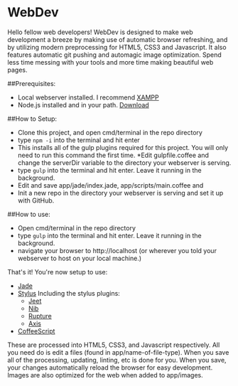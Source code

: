 WebDev
======

Hello fellow web developers!
WebDev is designed to make web development a breeze by making use of automatic browser refreshing, and by utilizing modern preprocessing for HTML5, CSS3 and Javascript. It also features automatic git pushing and automagic image optimization.  Spend less time messing with your tools and more time making beautiful web pages.

##Prerequisites:
* Local webserver installed. I recommend [XAMPP](https://www.apachefriends.org/download.html)
* Node.js installed and in your path. [Download](http://nodejs.org/download/)

##How to Setup:
* Clone this project, and open cmd/terminal in the repo directory
* type `npm -i` into the terminal and hit enter
* This installs all of the gulp plugins required for this project.
You will only need to run this command the first time.
*Edit gulpfile.coffee and change the serverDir variable to the directory your webserver is serving.
* type `gulp` into the terminal and hit enter. Leave it running in the background.
* Edit and save app/jade/index.jade, app/scripts/main.coffee and
* Init a new repo in the directory your webserver is serving and set it up with GitHub.


##How to use:
* Open cmd/terminal in the repo directory
* type `gulp` into the terminal and hit enter. Leave it running in the background.
* navigate your browser to http://localhost (or wherever you told your webserver to host on your local machine.)

That's it!  You're now setup to use:
* [Jade](http://jade-lang.com/)
* [Stylus](http://learnboost.github.io/stylus/) Including the stylus plugins:
    * [Jeet](http://jeet.gs/)
    * [Nib](http://nibstyl.us/docs/)
    * [Rupture](http://jenius.github.io/rupture/)
    * [Axis](http://roots.cx/axis/)
* [CoffeeScript](http://coffeescript.org/) 

These are processed into HTML5, CSS3, and Javascript respectively. All you need do is edit a files (found in app/name-of-file-type).  When you save all of the processing, updating, linting, etc is done for you. When you save, your changes automatically reload the browser for easy development.  Images are also optimized for the web when added to app/images.